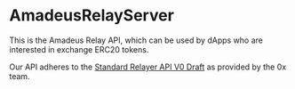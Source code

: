 # AmadeusRelayServer
This is the Amadeus Relay API, which can be used by dApps who are interested in exchange ERC20 tokens.

Our API adheres to the [Standard Relayer API V0 Draft](https://github.com/0xProject/standard-relayer-api) as provided by the 0x team. 
